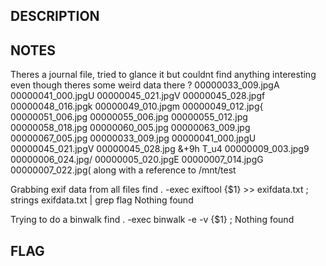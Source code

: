## DESCRIPTION



## NOTES

Theres a journal file, tried to glance it but couldnt find anything interesting even though theres some weird data there ?
00000033_009.jpgA
00000041_000.jpgU
00000045_021.jpgV
00000045_028.jpgf
00000048_016.jpgk
00000049_010.jpgm
00000049_012.jpg{
00000051_006.jpg
00000055_006.jpg
00000055_012.jpg
00000058_018.jpg
00000060_005.jpg
00000063_009.jpg
00000067_005.jpg
00000033_009.jpg
00000041_000.jpgU
00000045_021.jpgV
00000045_028.jpg
&+9h
T_u4
00000009_003.jpg9
00000006_024.jpg/
00000005_020.jpgE
00000007_014.jpgG
00000007_022.jpg(
along with a reference to /mnt/test


Grabbing exif data from all files 
find . -exec exiftool {$1} >> exifdata.txt \;
strings exifdata.txt | grep flag
Nothing found

Trying to do a binwalk
find . -exec binwalk -e -v {$1} \;
Nothing found

## FLAG